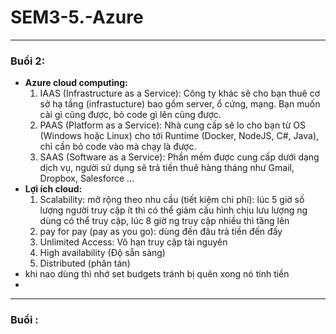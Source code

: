 # SEM3-5.-Azure

---
### Buổi 2:

- <strong>Azure cloud computing:</strong>
  1. IAAS (Infrastructure as a Service): Công ty khác sẽ cho bạn thuê cơ sở hạ tầng (infrastucture) bao gồm server, ổ cứng, mạng. Bạn muốn cài gì cũng được, bỏ code gì lên cũng được.
  2. PAAS (Platform as a Service): Nhà cung cấp sẽ lo cho bạn từ OS (Windows hoặc Linux) cho tới Runtime (Docker, NodeJS, C#, Java), chỉ cần bỏ code vào mà chạy là được.
  3. SAAS (Software as a Service): Phần mềm được cung cấp dưới dạng dịch vụ, người sử dụng sẽ trả tiền thuê hàng tháng như Gmail, Dropbox, Salesforce …
- <b>Lợi ích cloud:</b>
    1. Scalability: mở rộng theo nhu cầu (tiết kiệm chi phí): lúc 5 giờ số lượng người truy cập ít thì có thể giảm cấu hình chịu lưu lượng ng dùng có thể truy cập, lúc 8 giờ ng truy cập nhiều thì tăng lên
    2. pay for pay (pay as you go): dùng đến đâu trả tiền đến đấy
    3. Unlimited Access: Vô hạn truy cập tài nguyên
    4. High availability (Độ sẵn sàng)
    5. Distributed (phân tán)
- khi nao dùng thì nhớ set budgets tránh bị quên xong nó tính tiền
- 


---
### Buổi :
